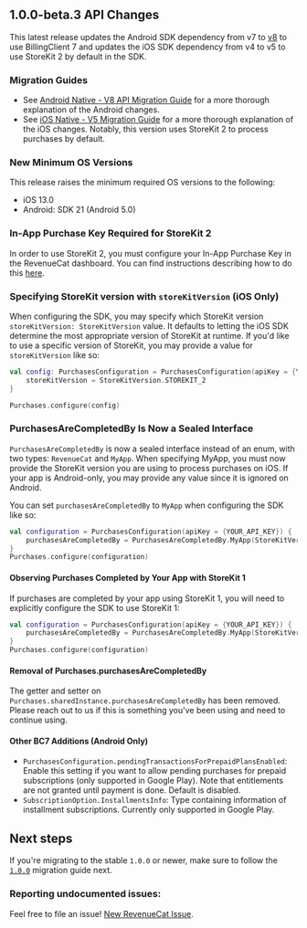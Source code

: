 ## 1.0.0-beta.3 API Changes

This latest release updates the Android SDK dependency from v7 to [v8](https://github.com/RevenueCat/purchases-android/releases/tag/6.0.0) to use BillingClient 7 and updates the iOS SDK dependency from v4 to v5 to use StoreKit 2 by default in the SDK.

### Migration Guides

- See [Android Native - V8 API Migration Guide](https://github.com/RevenueCat/purchases-android/blob/main/migrations/v8-MIGRATION.md) for a more thorough explanation of the Android changes.
- See [iOS Native - V5 Migration Guide](https://github.com/RevenueCat/purchases-ios/blob/main/Sources/DocCDocumentation/DocCDocumentation.docc/V5_API_Migration_guide.md) for a more thorough explanation of the iOS changes. Notably, this version uses StoreKit 2 to process purchases by default.

### New Minimum OS Versions

This release raises the minimum required OS versions to the following:

- iOS 13.0
- Android: SDK 21 (Android 5.0)

### In-App Purchase Key Required for StoreKit 2

In order to use StoreKit 2, you must configure your In-App Purchase Key in the RevenueCat dashboard. You can find instructions describing how to do this [here](https://www.revenuecat.com/docs/in-app-purchase-key-configuration).

### Specifying StoreKit version with `storeKitVersion` (iOS Only)

When configuring the SDK, you may specify which StoreKit version `storeKitVersion: StoreKitVersion` value. It defaults to letting the iOS SDK determine the most appropriate version of StoreKit at runtime. If you'd like to use a specific version of StoreKit, you may provide a value for `storeKitVersion` like so:

```kotlin
val config: PurchasesConfiguration = PurchasesConfiguration(apiKey = {YOUR_API_KEY}) {
    storeKitVersion = StoreKitVersion.STOREKIT_2
}

Purchases.configure(config)
```

### PurchasesAreCompletedBy Is Now a Sealed Interface
`PurchasesAreCompletedBy` is now a sealed interface instead of an enum, with two types: `RevenueCat` and `MyApp`. When specifying MyApp, you must now provide the StoreKit version you are using to process purchases on iOS. If your app is Android-only, you may provide any value since it is ignored on Android.

You can set `purchasesAreCompletedBy` to `MyApp` when configuring the SDK like so:

```kotlin
val configuration = PurchasesConfiguration(apiKey = {YOUR_API_KEY}) {
    purchasesAreCompletedBy = PurchasesAreCompletedBy.MyApp(StoreKitVersion.STOREKIT_2)
}
Purchases.configure(configuration)
```

#### Observing Purchases Completed by Your App with StoreKit 1

If purchases are completed by your app using StoreKit 1, you will need to explicitly configure the SDK to use StoreKit 1:

```kotlin
val configuration = PurchasesConfiguration(apiKey = {YOUR_API_KEY}) {
    purchasesAreCompletedBy = PurchasesAreCompletedBy.MyApp(StoreKitVersion.STOREKIT_1)
}
Purchases.configure(configuration)
```

#### Removal of Purchases.purchasesAreCompletedBy
The getter and setter on `Purchases.sharedInstance.purchasesAreCompletedBy` has been removed. Please reach out to us if this is something you've been using and need to continue using.

#### Other BC7 Additions (Android Only)
- `PurchasesConfiguration.pendingTransactionsForPrepaidPlansEnabled`: Enable this setting if you want to allow pending purchases for prepaid subscriptions (only supported in Google Play). Note that entitlements are not granted until payment is done. Default is disabled.
- `SubscriptionOption.InstallmentsInfo`: Type containing information of installment subscriptions. Currently only supported in Google Play.

## Next steps

If you're migrating to the stable `1.0.0` or newer, make sure to follow
the [`1.0.0`](1.0.0-MIGRATION.md) migration guide next.

### Reporting undocumented issues:

Feel free to file an issue! [New RevenueCat Issue](https://github.com/RevenueCat/purchases-kmp/issues/new/choose).
